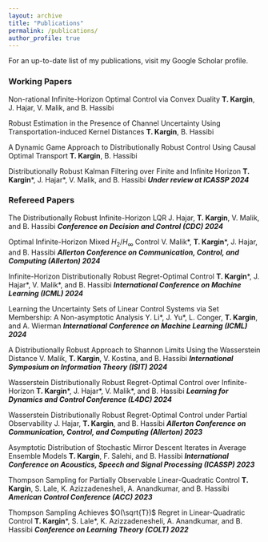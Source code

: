 ```yaml
---
layout: archive
title: "Publications"
permalink: /publications/
author_profile: true
---
```



For an up-to-date list of my publications, visit <a href="https://scholar.google.com/citations?user=5VpXWyIAAAAJ&hl=en" style="text-decoration:none">my Google Scholar profile.</a>

### Working Papers


Non-rational Infinite-Horizon Optimal Control via Convex Duality
**T. Kargin**, J. Hajar, V. Malik, and B. Hassibi

Robust Estimation in the Presence of Channel Uncertainty Using Transportation-induced Kernel Distances
**T. Kargin**, B. Hassibi

A Dynamic Game Approach to Distributionally Robust Control Using Causal Optimal Transport 
**T. Kargin**, B. Hassibi

<a href="https://arxiv.org/abs/2407.18837" style="text-decoration:none">Distributionally Robust Kalman Filtering over Finite and Infinite Horizon</a>
**T. Kargin***, J. Hajar*, V. Malik, and B. Hassibi
***Under review at ICASSP 2024***



### Refereed Papers


<a href="https://arxiv.org/abs/2408.06230" style="text-decoration:none">The Distributionally Robust Infinite-Horizon LQR</a>
J. Hajar, **T. Kargin**, V. Malik, and B. Hassibi
***Conference on Decision and Control (CDC) 2024***


<a href="https://arxiv.org/abs/2409.20020" style="text-decoration:none">Optimal Infinite-Horizon Mixed $\textit{H}_2/\textit{H}_\infty$ Control</a>
V. Malik*, **T. Kargin***, J. Hajar, and B. Hassibi
***Allerton Conference on Communication, Control, and Computing (Allerton) 2024***


<a href="https://proceedings.mlr.press/v235/kargin24a.html" style="text-decoration:none">Infinite-Horizon Distributionally Robust Regret-Optimal Control</a>
**T. Kargin***, J. Hajar*, V. Malik*, and B. Hassibi
***International Conference on Machine Learning (ICML) 2024***

       
<a href="https://proceedings.mlr.press/v235/li24ci.html" style="text-decoration:none">Learning the Uncertainty Sets of Linear Control Systems via Set Membership: A Non-asymptotic Analysis</a>
Y. Li*, J. Yu*, L. Conger, **T. Kargin**, and A. Wierman
***International Conference on Machine Learning (ICML) 2024***


<a href="https://ieeexplore.ieee.org/document/10619597" style="text-decoration:none">A Distributionally Robust Approach to Shannon Limits Using the Wasserstein Distance</a>
V. Malik, **T. Kargin**, V. Kostina, and B. Hassibi
***International Symposium on Information Theory (ISIT) 2024***


<a href="https://proceedings.mlr.press/v242/kargin24a.html" style="text-decoration:none">Wasserstein Distributionally Robust Regret-Optimal Control over Infinite-Horizon</a>
**T. Kargin***, J. Hajar*, V. Malik*, and B. Hassibi
***Learning for Dynamics and Control Conference (L4DC) 2024***


<a href="https://ieeexplore.ieee.org/document/10313386" style="text-decoration:none">Wasserstein Distributionally Robust Regret-Optimal Control under Partial Observability</a>
J. Hajar, **T. Kargin**, and B. Hassibi
***Allerton Conference on Communication, Control, and Computing (Allerton) 2023***


<a href="https://ieeexplore.ieee.org/document/10096701" style="text-decoration:none">Asymptotic Distribution of Stochastic Mirror Descent Iterates in Average Ensemble Models</a>
**T. Kargin**, F. Salehi, and B. Hassibi
***International Conference on Acoustics, Speech and Signal Processing (ICASSP) 2023***


<a href="https://ieeexplore.ieee.org/document/10156461" style="text-decoration:none">Thompson Sampling for Partially Observable Linear-Quadratic Control</a>
**T. Kargin**, S. Lale, K. Azizzadenesheli, A. Anandkumar, and B. Hassibi
***American Control Conference (ACC) 2023***
  
<a href="https://proceedings.mlr.press/v178/kargin22a.html" style="text-decoration:none">Thompson Sampling Achieves $O(\sqrt{T})$ Regret in Linear-Quadratic Control</a>
**T. Kargin***, S. Lale*, K. Azizzadenesheli, A. Anandkumar, and B. Hassibi
***Conference on Learning Theory (COLT) 2022***        

    



